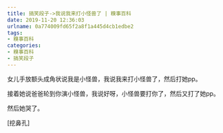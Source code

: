 ```yaml
---
title: 搞笑段子->我说我来打小怪兽了 | 糗事百科
date: 2019-11-20 12:36:03
urlname: 0a774009fd65f2a8f1a445d4cb1edbe2
tags: 
- 糗事百科
categories:
- 糗事百科
- 搞笑段子
---
```

女儿手放额头成角状说我是小怪兽，我说我来打小怪兽了，然后打她pp。

接着她说爸爸轮到你演小怪兽，我说好呀，小怪兽要打你了，然后又打了她pp。

然后她哭了。

[挖鼻孔]


